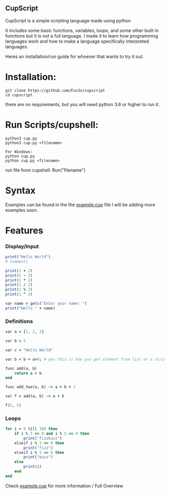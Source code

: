 ## CupScript

CupScript is a simple scripting language made using python

It includes some basic functions, variables, loops, and some other built in functions but it is not a full language.
I made it to learn how programming languages work and how to make a language specifically interpreted languages.

Heres an installation/run guide for whoever that wants to try it out.

# Installation:

    git clone https://github.com/Fus3n/cupscript
    cd cupscript

there are no requirements, but you will need python 3.6 or higher to run it.

# Run Scripts/cupshell:

    python3 cup.py
    python3 cup.py <filename>

    For Windows:
    python cup.py
    python cup.py <filename>


run file from cupshell: Run("filename")


# Syntax

Examples can be found in the the [example.cup](https://github.com/Fus3n/cupscript/blob/main/example.cup) file
I will be adding more examples soon.


# Features

### Display/Input

```ruby
print("Hello World")
# comments

print(1 + 2)
print(1 - 2)
print(1 * 2)
print(1 / 2)
print(1 % 2)
print(1 ^ 2)

var name = gets("Enter your name: ")
print("Hello " + name)

```

### Definitions

```ruby
var a = [1, 2, 3]

var b = 5

var c = "Hello World"

var b = b + a>0; # yes this is how you get element from list or a string in cs Semicolons are optional unless ur writing comments like this

func add(a, b)
    return a + b
end

func add_two(a, b) -> a + b + 2

var f = add(a, b) -> a + b 

f(5, 5)

```

### Loops
```ruby
for i = 0 till 100 then
	if i % 3 == 0 and i % 5 == 0 then
		print("fizzbuzz")
	elseif i % 3 == 0 then
		print("fizz")
	elseif i % 5 == 0 then
		print("buzz")
	else
		print(i)
	end
end
```


Check [example.cup](https://github.com/Fus3n/cupscript/blob/main/example.cup) for more information / Full Overview
